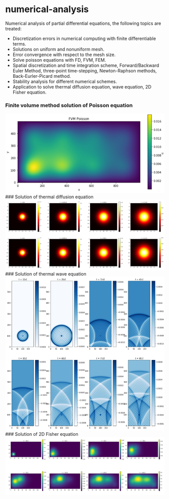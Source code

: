 # numerical-analysis
Numerical analysis of partial differential equations, the following topics are treated:
- Discretization errors in numerical computing with finite differentiable terms.
- Solutions on uniform and nonuniform mesh.
- Error convergence with respect to the mesh size.
- Solve poisson equations with FD, FVM, FEM.
- Spatial discretization and time integration scheme, Forward/Backward Euler Method, three-point time-stepping, Newton-Raphson methods, Back-Eurler-Picard method.
- Stability analysis for different numerical schemes.
- Application to solve thermal diffusion equation, wave equation, 2D Fisher equation.

### Finite volume method solution of Poisson equation
<img src="https://raw.githubusercontent.com/YuchenZhu/numerical-analysis/master/img/fvm.png" width=800>
### Solution of thermal diffusion equation
<img src="https://raw.githubusercontent.com/YuchenZhu/numerical-analysis/master/img/diffusion.png" width=800>
### Solution of thermal wave equation
<img src="https://github.com/YuchenZhu/numerical-analysis/blob/master/img/wave.png" width=800>
### Solution of 2D Fisher equation
<img src="https://raw.githubusercontent.com/YuchenZhu/numerical-analysis/master/img/fisher.png" width=800>

